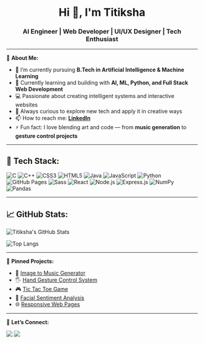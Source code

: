 <h1 align="center">Hi 👋, I'm Titiksha</h1>
<h3 align="center">AI Engineer | Web Developer | UI/UX Designer | Tech Enthusiast</h3>

---

🚀 **About Me:**

- 🔭 I’m currently pursuing **B.Tech in Artificial Intelligence & Machine Learning**  
- 🌱 Currently learning and building with **AI, ML, Python, and Full Stack Web Development**
- 💻 Passionate about creating intelligent systems and interactive websites  
- 🧠 Always curious to explore new tech and apply it in creative ways  
- 📫 How to reach me: **[LinkedIn](https://www.linkedin.com/in/titiksha-jangid-60063b24b/)**  
- ⚡ Fun fact: I love blending art and code — from **music generation** to **gesture control projects**

---

## 🚀 Tech Stack:

![C](https://img.shields.io/badge/C-00599C?style=for-the-badge&logo=c&logoColor=white)
![C++](https://img.shields.io/badge/C++-00599C?style=for-the-badge&logo=cplusplus&logoColor=white)
![CSS3](https://img.shields.io/badge/CSS3-1572B6?style=for-the-badge&logo=css3&logoColor=white)
![HTML5](https://img.shields.io/badge/HTML5-E34F26?style=for-the-badge&logo=html5&logoColor=white)
![Java](https://img.shields.io/badge/Java-ED8B00?style=for-the-badge&logo=java&logoColor=white)
![JavaScript](https://img.shields.io/badge/JavaScript-F7DF1E?style=for-the-badge&logo=javascript&logoColor=black)
![Python](https://img.shields.io/badge/Python-3776AB?style=for-the-badge&logo=python&logoColor=white)
![GitHub Pages](https://img.shields.io/badge/GitHub%20Pages-222?style=for-the-badge&logo=github&logoColor=white)
![Sass](https://img.shields.io/badge/Sass-hotpink?style=for-the-badge&logo=sass&logoColor=white)
![React](https://img.shields.io/badge/React-20232A?style=for-the-badge&logo=react&logoColor=61DAFB)
![Node.js](https://img.shields.io/badge/Node.js-339933?style=for-the-badge&logo=nodedotjs&logoColor=white)
![Express.js](https://img.shields.io/badge/Express.js-000000?style=for-the-badge&logo=express&logoColor=white)
![NumPy](https://img.shields.io/badge/Numpy-013243?style=for-the-badge&logo=numpy&logoColor=white)
![Pandas](https://img.shields.io/badge/Pandas-150458?style=for-the-badge&logo=pandas&logoColor=white)


---
## 📈 GitHub Stats:

![Titiksha's GitHub Stats](https://github-readme-stats.vercel.app/api?username=your-username&show_icons=true&theme=radical)

![Top Langs](https://github-readme-stats.vercel.app/api/top-langs/?username=your-username&layout=compact&theme=radical)

---

📌 **Pinned Projects:**

- 🎵 [Image to Music Generator](https://github.com/titiksha95/-Image-to-Music-Generator.git)
- 🖐️ [Hand Gesture Control System](https://github.com/titikshajangid/gesture-controller)
- 🎮 [Tic Tac Toe Game](https://github.com/titiksha95/Tic-Tac-Toe-Game.git)
- 🧠 [Facial Sentiment Analysis](https://github.com/titiksha95/Face-sentiment-analysis.git)
- 🌐 [Responsive Web Pages](https://github.com/titiksha95/Bootstrap.git)

---

💬 **Let’s Connect:**

<a href="https://www.linkedin.com/in/titiksha-jangid-60063b24b/" target="_blank"><img src="https://img.shields.io/badge/LinkedIn-blue?style=for-the-badge&logo=linkedin" /></a>
<a href="mailto:jangidtitiksha@gmail.com"><img src="https://img.shields.io/badge/Email-red?style=for-the-badge&logo=gmail&logoColor=white" /></a>
